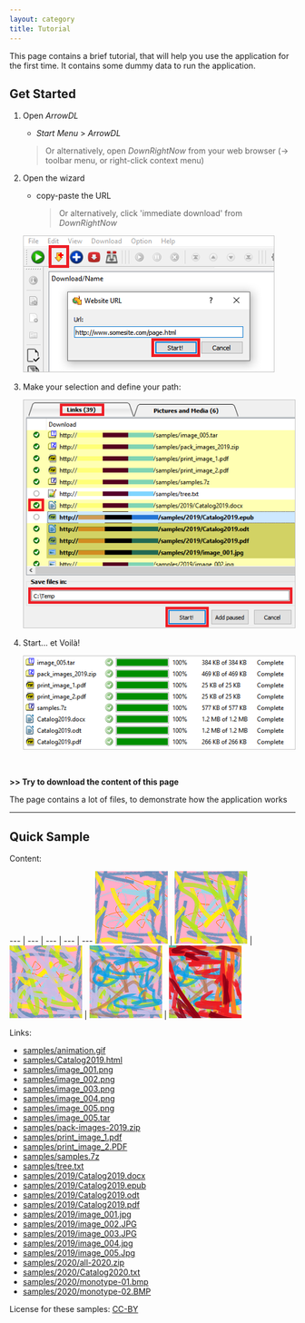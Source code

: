 ```yaml
---
layout: category
title: Tutorial
---
```


This page contains a brief tutorial, that will help you use the application for the first time.
It contains some dummy data to run the application.

## Get Started

1. Open *ArrowDL*
    - *Start Menu* > *ArrowDL*
    > Or alternatively, open *DownRightNow* from your web browser (-> toolbar menu, or right-click context menu)

2. Open the wizard
    - copy-paste the URL
        > Or alternatively, click 'immediate download' from *DownRightNow*
    
    ![](../assets/images/tutorial/01-wizard.png)
    

3. Make your selection and define your path:
    
    ![](../assets/images/tutorial/02-selection.png)

4. Start... et Voilà!
    
    ![](../assets/images/tutorial/03-completed.png)


<br/>

**>> Try to download the content of this page**

The page contains a lot of files, to demonstrate how the application works

---

## Quick Sample

Content:

--- | --- | --- | --- | ---
<a href="../samples/image_001.png"><img src="../samples/thumbs/tb_image_001.png"></a> | <a href="../samples/image_002.png"><img src="../samples/thumbs/tb_image_002.png"></a> | <a href="../samples/image_003.png"><img src="../samples/thumbs/tb_image_003.Png"></a> | <a href="../samples/image_004.png"><img src="../samples/thumbs/tb_image_004.PNG"></a> | <a href="../samples/image_005.png"><img src="../samples/thumbs/tb_image_005.PNG"></a>


Links:

* [samples/animation.gif](../samples/animation.gif)
* [samples/Catalog2019.html](../samples/Catalog2019.html)
* [samples/image_001.png](../samples/image_001.png)
* [samples/image_002.png](../samples/image_002.png)
* [samples/image_003.png](../samples/image_003.png)
* [samples/image_004.png](../samples/image_004.png)
* [samples/image_005.png](../samples/image_005.png)
* [samples/image_005.tar](../samples/image_005.tar)
* [samples/pack-images-2019.zip](../samples/pack-images-2019.zip)
* [samples/print_image_1.pdf](../samples/print_image_1.pdf)
* [samples/print_image_2.PDF](../samples/print_image_2.PDF)
* [samples/samples.7z](../samples/samples.7z)
* [samples/tree.txt](../samples/tree.txt)
* [samples/2019/Catalog2019.docx](../samples/2019/Catalog2019.docx)
* [samples/2019/Catalog2019.epub](../samples/2019/Catalog2019.epub)
* [samples/2019/Catalog2019.odt](../samples/2019/Catalog2019.odt)
* [samples/2019/Catalog2019.pdf](../samples/2019/Catalog2019.pdf)
* [samples/2019/image_001.jpg](../samples/2019/image_001.jpg)
* [samples/2019/image_002.JPG](../samples/2019/image_002.JPG)
* [samples/2019/image_003.JPG](../samples/2019/image_003.JPG)
* [samples/2019/image_004.jpg](../samples/2019/image_004.jpg)
* [samples/2019/image_005.Jpg](../samples/2019/image_005.Jpg)
* [samples/2020/all-2020.zip](../samples/2020/all-2020.zip)
* [samples/2020/Catalog2020.txt](../samples/2020/Catalog2020.txt)
* [samples/2020/monotype-01.bmp](../samples/2020/monotype-01.bmp)
* [samples/2020/monotype-02.BMP](../samples/2020/monotype-02.BMP)

License for these samples: [CC-BY](https://creativecommons.org/licenses/by/3.0/ "https://creativecommons.org/licenses/by/3.0/")
